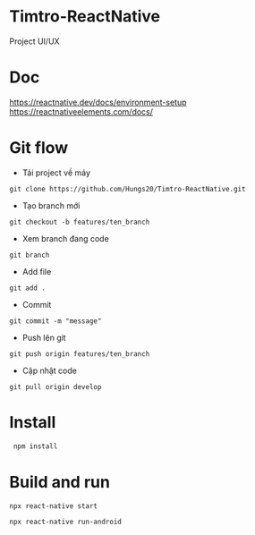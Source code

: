 # Timtro-ReactNative
Project UI/UX
# Doc
  https://reactnative.dev/docs/environment-setup
  https://reactnativeelements.com/docs/
# Git flow
- Tải project về máy
```
git clone https://github.com/Hungs20/Timtro-ReactNative.git
```
- Tạo branch mới
```
git checkout -b features/ten_branch
```
- Xem branch đang code
```
git branch
```
- Add file
```
git add .
```
- Commit
```
git commit -m "message"
```
- Push lên git
```
git push origin features/ten_branch
```
- Cập nhật code
```
git pull origin develop
```
# Install
``` sh
 npm install
 ```
 # Build and run
 
 ```
 npx react-native start
 ```
 ```
 npx react-native run-android
 ```
